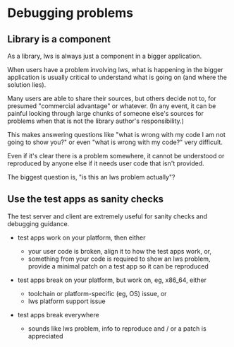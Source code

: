 Debugging problems
==================

Library is a component
----------------------

As a library, lws is always just a component in a bigger application.

When users have a problem involving lws, what is happening in the bigger
application is usually critical to understand what is going on (and where the
solution lies).

Many users are able to share their sources, but others decide not to, for
presumed "commercial advantage" or whatever.  (In any event, it can be painful
looking through large chunks of someone else's sources for problems when that
is not the library author's responsibility.)

This makes answering questions like "what is wrong with my code I am not
going to show you?" or even "what is wrong with my code?" very difficult.

Even if it's clear there is a problem somewhere, it cannot be understood or
reproduced by anyone else if it needs user code that isn't provided.

The biggest question is, "is this an lws problem actually"?


Use the test apps as sanity checks
----------------------------------

The test server and client are extremely useful for sanity checks and debugging
guidance.

 - test apps work on your platform, then either
   - your user code is broken, align it to how the test apps work, or,
   - something from your code is required to show an lws problem, provide a
     minimal patch on a test app so it can be reproduced
     
 - test apps break on your platform, but work on, eg, x86_64, either
   - toolchain or platform-specific (eg, OS) issue, or
   - lws platform support issue

 - test apps break everywhere
   - sounds like lws problem, info to reproduce and / or a patch is appreciated
